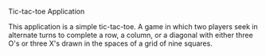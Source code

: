 Tic-tac-toe Application

This application is a simple tic-tac-toe. A game in which two players seek in alternate turns to complete a row, a column,
or a diagonal with either three O's or three X's drawn in the spaces of a grid of nine squares.
